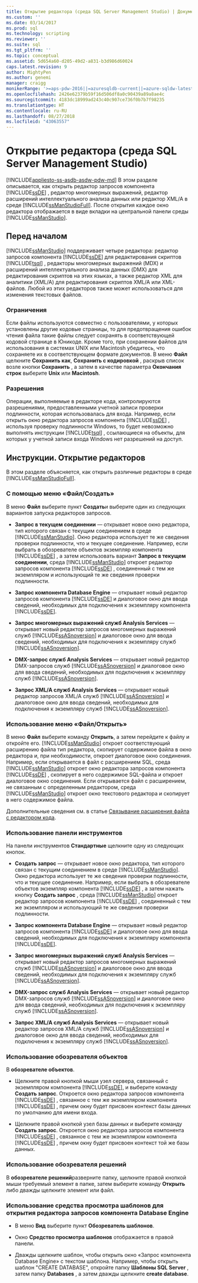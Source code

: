 ```yaml
---
title: Открытие редактора (среда SQL Server Management Studio) | Документация Майкрософт
ms.custom: ''
ms.date: 03/14/2017
ms.prod: sql
ms.technology: scripting
ms.reviewer: ''
ms.suite: sql
ms.tgt_pltfrm: ''
ms.topic: conceptual
ms.assetid: 5d654a60-d205-49d2-a831-b3d986d60024
caps.latest.revision: 9
author: MightyPen
ms.author: genemi
manager: craigg
monikerRange: '>=aps-pdw-2016||=azuresqldb-current||=azure-sqldw-latest||>=sql-server-2016||=sqlallproducts-allversions||>=sql-server-linux-2017||=azuresqldb-mi-current'
ms.openlocfilehash: 2426e62379b59f16d506df8a0c90439a89a8ae4c
ms.sourcegitcommit: 4183dc18999ad243c40c907ce736f0b7b7f98235
ms.translationtype: HT
ms.contentlocale: ru-RU
ms.lasthandoff: 08/27/2018
ms.locfileid: "43063557"
---
```

# <a name="open-an-editor-sql-server-management-studio"></a>Открытие редактора (среда SQL Server Management Studio)
[!INCLUDE[appliesto-ss-asdb-asdw-pdw-md](../../includes/appliesto-ss-asdb-asdw-pdw-md.md)]
  В этом разделе описывается, как открыть редактор запросов компонента [!INCLUDE[ssDE](../../includes/ssde-md.md)] , редактор многомерных выражений, редактор расширений интеллектуального анализа данных или редактор XML/A в среде [!INCLUDE[ssManStudioFull](../../includes/ssmanstudiofull-md.md)]. После открытия каждое окно редактора отображается в виде вкладки на центральной панели среды [!INCLUDE[ssManStudio](../../includes/ssmanstudio-md.md)].  
  
## <a name="before-you-begin"></a>Перед началом  
 [!INCLUDE[ssManStudio](../../includes/ssmanstudio-md.md)] поддерживает четыре редактора: редактор запросов компонента [!INCLUDE[ssDE](../../includes/ssde-md.md)] для редактирования скриптов [!INCLUDE[tsql](../../includes/tsql-md.md)] , редакторы многомерных выражений (MDX) и расширений интеллектуального анализа данных (DMX) для редактирования скриптов на этих языках, а также редактор XML для аналитики (XML/A) для редактирования скриптов XML/A или XML-файлов. Любой из этих редакторов также может использоваться для изменения текстовых файлов.  
  
### <a name="limitations-and-restrictions"></a>Ограничения  
 Если файлы используются совместно с пользователями, у которых установлены другие кодовые страницы, то для предотвращения ошибок чтения файла такие файлы следует сохранять в соответствующей кодовой странице в Юникоде. Кроме того, при сохранении файлов для использования в системах UNIX или Macintosh убедитесь, что сохраняете их в соответствующем формате документов. В меню **Файл** щелкните **Сохранить как**, **Сохранить с кодировкой** , раскрыв список возле кнопки **Сохранить** , а затем в качестве параметра **Окончания строк** выберите **Unix** или **Macintosh**.  
  
### <a name="permissions"></a>Разрешения  
 Операции, выполняемые в редакторе кода, контролируются разрешениями, предоставленными учетной записи проверки подлинности, которая использовалась для входа. Например, если открыть окно редактора запросов компонента [!INCLUDE[ssDE](../../includes/ssde-md.md)] , используя проверку подлинности Windows, то будет невозможно выполнять инструкции [!INCLUDE[tsql](../../includes/tsql-md.md)] , ссылающиеся на объекты, для которых у учетной записи входа Windows нет разрешений на доступ.  
  
## <a name="how-to-open-editors"></a>Инструкции. Открытие редакторов  
 В этом разделе объясняется, как открыть различные редакторы в среде [!INCLUDE[ssManStudioFull](../../includes/ssmanstudiofull-md.md)].  
  
### <a name="using-the-filenew-menu"></a>С помощью меню «Файл/Создать»  
 В меню **Файл** выберите пункт **Создать**и выберите один из следующих вариантов запуска редакторов запросов.  
  
-   **Запрос в текущем соединении** — открывает новое окно редактора, тип которого связан с текущим соединением в среде [!INCLUDE[ssManStudio](../../includes/ssmanstudio-md.md)]. Окно редактора использует те же сведения проверки подлинности, что и текущее соединение. Например, если выбрать в обозревателе объектов экземпляр компонента [!INCLUDE[ssDE](../../includes/ssde-md.md)] , а затем использовать вариант **Запрос в текущем соединении**, среда [!INCLUDE[ssManStudio](../../includes/ssmanstudio-md.md)] откроет редактор запросов компонента [!INCLUDE[ssDE](../../includes/ssde-md.md)] , соединенный с тем же экземпляром и использующий те же сведения проверки подлинности.  
  
-   **Запрос компонента Database Engine** — открывает новый редактор запросов компонента [!INCLUDE[ssDE](../../includes/ssde-md.md)] и диалоговое окно для ввода сведений, необходимых для подключения к экземпляру компонента [!INCLUDE[ssDE](../../includes/ssde-md.md)].  
  
-   **Запрос многомерных выражений служб Analysis Services** — открывает новый редактор запросов многомерных выражений служб [!INCLUDE[ssASnoversion](../../includes/ssasnoversion-md.md)] и диалоговое окно для ввода сведений, необходимых для подключения к экземпляру служб [!INCLUDE[ssASnoversion](../../includes/ssasnoversion-md.md)].  
  
-   **DMX-запрос служб Analysis Services** — открывает новый редактор DMX-запросов служб [!INCLUDE[ssASnoversion](../../includes/ssasnoversion-md.md)] и диалоговое окно для ввода сведений, необходимых для подключения к экземпляру служб [!INCLUDE[ssASnoversion](../../includes/ssasnoversion-md.md)].  
  
-   **Запрос XML/A служб Analysis Services** — открывает новый редактор запросов XML/A служб [!INCLUDE[ssASnoversion](../../includes/ssasnoversion-md.md)] и диалоговое окно для ввода сведений, необходимых для подключения к экземпляру служб [!INCLUDE[ssASnoversion](../../includes/ssasnoversion-md.md)].  
  
### <a name="using-the-fileopen-menu"></a>Использование меню «Файл/Открыть»  
 В меню **Файл** выберите команду **Открыть**, а затем перейдите к файлу и откройте его. [!INCLUDE[ssManStudio](../../includes/ssmanstudio-md.md)] откроет соответствующий расширению файла тип редактора, скопирует содержимое файла в окно редактора и, при необходимости, откроет диалоговое окно соединения. Например, если открывается в файл с расширением SQL, среда [!INCLUDE[ssManStudio](../../includes/ssmanstudio-md.md)] откроет окно редактора запросов компонента [!INCLUDE[ssDE](../../includes/ssde-md.md)] , скопирует в него содержимое SQL-файла и откроет диалоговое окно соединения. Если открывается файл с расширением, не связанным с определенным редактором, среда [!INCLUDE[ssManStudio](../../includes/ssmanstudio-md.md)] откроет окно текстового редактора и скопирует в него содержимое файла.  
  
 Дополнительные сведения см. в статье [Связывание расширения файла с редактором кода](../../relational-databases/scripting/associate-file-extensions-to-a-code-editor.md).  
  
### <a name="using-the-toolbar"></a>Использование панели инструментов  
 На панели инструментов **Стандартные** щелкните одну из следующих кнопок.  
  
-   **Создать запрос** — открывает новое окно редактора, тип которого связан с текущим соединением в среде [!INCLUDE[ssManStudio](../../includes/ssmanstudio-md.md)]. Окно редактора использует те же сведения проверки подлинности, что и текущее соединение. Например, если выбрать в обозревателе объектов экземпляр компонента [!INCLUDE[ssDE](../../includes/ssde-md.md)] , а затем нажать кнопку **Создать запрос** , среда [!INCLUDE[ssManStudio](../../includes/ssmanstudio-md.md)] откроет редактор запросов компонента [!INCLUDE[ssDE](../../includes/ssde-md.md)] , соединенный с тем же экземпляром и использующий те же сведения проверки подлинности.  
  
-   **Запрос компонента Database Engine** — открывает новый редактор запросов компонента [!INCLUDE[ssDE](../../includes/ssde-md.md)] и диалоговое окно для ввода сведений, необходимых для подключения к экземпляру компонента [!INCLUDE[ssDE](../../includes/ssde-md.md)].  
  
-   **Запрос многомерных выражений служб Analysis Services** — открывает новый редактор запросов многомерных выражений служб [!INCLUDE[ssASnoversion](../../includes/ssasnoversion-md.md)] и диалоговое окно для ввода сведений, необходимых для подключения к экземпляру служб [!INCLUDE[ssASnoversion](../../includes/ssasnoversion-md.md)].  
  
-   **DMX-запрос служб Analysis Services** — открывает новый редактор DMX-запросов служб [!INCLUDE[ssASnoversion](../../includes/ssasnoversion-md.md)] и диалоговое окно для ввода сведений, необходимых для подключения к экземпляру служб [!INCLUDE[ssASnoversion](../../includes/ssasnoversion-md.md)].  
  
-   **Запрос XML/A служб Analysis Services** — открывает новый редактор запросов XML/A служб [!INCLUDE[ssASnoversion](../../includes/ssasnoversion-md.md)] и диалоговое окно для ввода сведений, необходимых для подключения к экземпляру служб [!INCLUDE[ssASnoversion](../../includes/ssasnoversion-md.md)].  
  
### <a name="using-object-explorer"></a>Использование обозревателя объектов  
 В **обозревателе объектов**.  
  
-   Щелкните правой кнопкой мыши узел сервера, связанный с экземпляром компонента [!INCLUDE[ssDE](../../includes/ssde-md.md)], и выберите команду **Создать запрос**. Откроется окно редактора запросов компонента [!INCLUDE[ssDE](../../includes/ssde-md.md)] , связанное с тем же экземпляром компонента [!INCLUDE[ssDE](../../includes/ssde-md.md)] , причем окну будет присвоен контекст базы данных по умолчанию для имени входа.  
  
-   Щелкните правой кнопкой узел базы данных и выберите команду **Создать запрос**. Откроется окно редактора запросов компонента [!INCLUDE[ssDE](../../includes/ssde-md.md)] , связанное с тем же экземпляром компонента [!INCLUDE[ssDE](../../includes/ssde-md.md)] , причем окну будет присвоен контекст той же базы данных.  
  
### <a name="using-solution-explorer"></a>Использование обозревателя решений  
 В **обозревателе решений**разверните папку, щелкните правой кнопкой мыши требуемый элемент в папке, затем выберите команду **Открыть** либо дважды щелкните элемент или файл.  
  
### <a name="using-template-browser-to-open-the-database-engine-query-editor"></a>Использование средства просмотра шаблонов для открытия редактора запросов компонента Database Engine  
  
-   В меню **Вид** выберите пункт **Обозреватель шаблонов**.  
  
-   Окно **Средство просмотра шаблонов** отображается в правой панели.  
  
-   Дважды щелкните шаблон, чтобы открыть окно «Запрос компонента Database Engine» с текстом шаблона. Например, чтобы открыть шаблон "CREATE DATABASE", откройте папку **Шаблоны SQL Server** , затем папку **Databases** , а затем дважды щелкните **create database**.  
  
  
